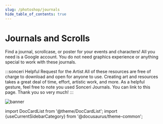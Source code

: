 ```yaml
---
slug: /photoshop/journals
hide_table_of_contents: true
---
```


# Journals and Scrolls

Find a journal, scrollcase, or poster for your events and characters! All you need is a Google account. You do not need graphics experience or anything special to work with these journals.

:::sonceri Helpful Request for the Artist
All of these resources are free of charge to download and open for anyone to use. Creating art and resources takes a great deal of time, effort, artistic work, and more. As a helpful gesture, feel free to note you used Sonceri Journals. You can link to this page. Thank you so very much! 
:::

![banner](/img/landing/banner-journal.png)

import DocCardList from '@theme/DocCardList';
import {useCurrentSidebarCategory} from '@docusaurus/theme-common';

<DocCardList items={useCurrentSidebarCategory().items}/>